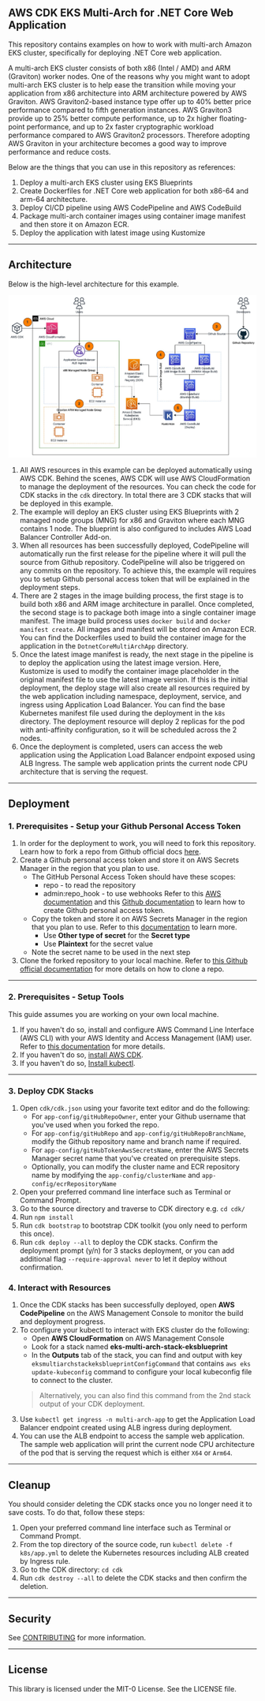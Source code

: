 ## AWS CDK EKS Multi-Arch for .NET Core Web Application

This repository contains examples on how to work with multi-arch Amazon EKS cluster, specifically for deploying .NET Core web application. 

A multi-arch EKS cluster consists of both x86 (Intel / AMD) and ARM (Graviton) worker nodes. One of the reasons why you might want to adopt multi-arch EKS cluster is to help ease the transition while moving your application from x86 architecture into ARM architecture powered by AWS Graviton. AWS Graviton2-based instance type offer up to 40% better price performance compared to fifth generation instances. AWS Graviton3 provide up to 25% better compute performance, up to 2x higher floating-point performance, and up to 2x faster cryptographic workload performance compared to AWS Graviton2 processors. Therefore adopting AWS Graviton in your architecture becomes a good way to improve performance and reduce costs.

Below are the things that you can use in this repository as references:
1. Deploy a multi-arch EKS cluster using EKS Blueprints
2. Create Dockerfiles for .NET Core web application for both x86-64 and arm-64 architecture.
3. Deploy CI/CD pipeline using AWS CodePipeline and AWS CodeBuild
4. Package multi-arch container images using container image manifest and then store it on Amazon ECR.
5. Deploy the application with latest image using Kustomize

---
## Architecture 

Below is the high-level architecture for this example.

![Architecture Diagram](architecture.jpg)

1. All AWS resources in this example can be deployed automatically using AWS CDK. Behind the scenes, AWS CDK will use AWS CloudFormation to manage the deployment of the resources. You can check the code for CDK stacks in the `cdk` directory. In total there are 3 CDK stacks that will be deployed in this example.
2. The example will deploy an EKS cluster using EKS Blueprints with 2 managed node groups (MNG) for x86 and Graviton where each MNG contains 1 node. The blueprint is also configured to includes AWS Load Balancer Controller Add-on.
2. When all resources has been successfully deployed, CodePipeline will automatically run the first release for the pipeline where it will pull the source from Github repository. CodePipeline will also be triggered on any commits on the repository. To achieve this, the example will requires you to setup Github personal access token that will be explained in the deployment steps.
3. There are 2 stages in the image building process, the first stage is to build both x86 and ARM image architecture in parallel. Once completed, the second stage is to package both image into a single container image manifest. The image build process uses `docker build` and `docker manifest create`. All images and manifest will be stored on Amazon ECR. You can find the Dockerfiles used to build the container image for the application in the `DotnetCoreMultiArchApp` directory.
4. Once the latest image manifest is ready, the next stage in the pipeline is to deploy the application using the latest image version. Here, Kustomize is used to modify the container image placeholder in the original manifest file to use the latest image version. If this is the initial deployment, the deploy stage will also create all resources required by the web application including namespace, deployment, service, and ingress using Application Load Balancer. You can find the base Kubernetes manifest file used during the deployment in the `k8s` directory. The deployment resource will deploy 2 replicas for the pod with anti-affinity configuration, so it will be scheduled across the 2 nodes.
5. Once the deployment is completed, users can access the web application using the Application Load Balancer endpoint exposed using ALB Ingress. The sample web application prints the current node CPU architecture that is serving the request.

---
## Deployment

### 1. Prerequisites - Setup your Github Personal Access Token
1. In order for the deployment to work, you will need to fork this repository. Learn how to fork a repo from Github official docs [here](https://docs.github.com/en/get-started/quickstart/fork-a-repo).
2. Create a Github personal access token and store it on AWS Secrets Manager in the region that you plan to use.
    - The GitHub Personal Access Token should have these scopes:
        - repo - to read the repository
        - admin:repo_hook - to use webhooks
      Refer to this [AWS documentation](https://docs.aws.amazon.com/codepipeline/latest/userguide/appendix-github-oauth.html#GitHub-create-personal-token-CLI) and this [Github documentation](https://docs.github.com/en/authentication/keeping-your-account-and-data-secure/managing-your-personal-access-tokens) to learn how to create Github personal access token.
    - Copy the token and store it on AWS Secrets Manager in the region that you plan to use. Refer to this [documentation](https://docs.aws.amazon.com/secretsmanager/latest/userguide/create_secret.html) to learn more.
        - Use **Other type of secret** for the **Secret type**
        - Use **Plaintext** for the secret value
    - Note the secret name to be used in the next step
3. Clone the forked repository to your local machine. Refer to [this Github official documentation](https://docs.github.com/en/repositories/creating-and-managing-repositories/cloning-a-repository) for more details on how to clone a repo.

---
### 2. Prerequisites - Setup Tools
This guide assumes you are working on your own local machine.
1. If you haven't do so, install and configure AWS Command Line Interface (AWS CLI) with your AWS Identity and Access Management (IAM) user. Refer to [this documentation](https://docs.aws.amazon.com/cli/latest/userguide/cli-chap-getting-started.html) for more details.
2. If you haven't do so, [install AWS CDK](https://docs.aws.amazon.com/cdk/v2/guide/getting_started.html#getting_started_install).
3. If you haven't do so, [Install kubectl](https://docs.aws.amazon.com/eks/latest/userguide/install-kubectl.html).

---
### 3. Deploy CDK Stacks
1. Open `cdk/cdk.json` using your favorite text editor and do the following:
    - For `app-config/gitHubRepoOwner`, enter your Github username that you've used when you forked the repo.
    - For `app-config/gitHubRepo` and `app-config/gitHubRepoBranchName`, modify the Github repository name and branch name if required.
    - For `app-config/gitHubTokenAwsSecretsName`, enter the AWS Secrets Manager secret name that you've created on prerequisite steps.
    - Optionally, you can modify the cluster name and ECR repository name by modifying the `app-config/clusterName` and `app-config/ecrRepositoryName`
2. Open your preferred command line interface such as Terminal or Command Prompt.
3. Go to the source directory and traverse to CDK directory e.g. `cd cdk/`
4. Run `npm install`
5. Run `cdk bootstrap` to bootstrap CDK toolkit (you only need to perform this once).
6. Run `cdk deploy --all` to deploy the CDK stacks. Confirm the deployment prompt (y/n) for 3 stacks deployment, or you can add additional flag `--require-approval never` to let it deploy without confirmation.

### 4. Interact with Resources
1. Once the CDK stacks has been successfully deployed, open **AWS CodePipeline** on the AWS Management Console to monitor the build and deployment progress.
2. To configure your kubectl to interact with EKS cluster do the following:
    - Open **AWS CloudFormation** on AWS Management Console
    - Look for a stack named **eks-multi-arch-stack-eksblueprint**
    - In the **Outputs** tab of the stack, you can find and output with key `eksmultiarchstackeksblueprintConfigCommand` that contains `aws eks update-kubeconfig` command to configure your local kubeconfig file to connect to the cluster.
    > Alternatively, you can also find this command from the 2nd stack output of your CDK deployment.
3. Use `kubectl get ingress -n multi-arch-app` to get the Application Load Balancer endpoint created using ALB ingress during deployment. 
4. You can use the ALB endpoint to access the sample web application. The sample web application will print the current node CPU architecture of the pod that is serving the request which is either `X64` or `Arm64`.

---
## Cleanup
You should consider deleting the CDK stacks once you no longer need it to save costs. To do that, follow these steps:

1. Open your preferred command line interface such as Terminal or Command Prompt.
2. From the top directory of the source code, run `kubectl delete -f k8s/app.yml` to delete the Kubernetes resources including ALB created by Ingress rule.
2. Go to the CDK directory: `cd cdk`
3. Run `cdk destroy --all` to delete the CDK stacks and then confirm the deletion.

---
## Security

See [CONTRIBUTING](CONTRIBUTING.md#security-issue-notifications) for more information.

---
## License

This library is licensed under the MIT-0 License. See the LICENSE file.

